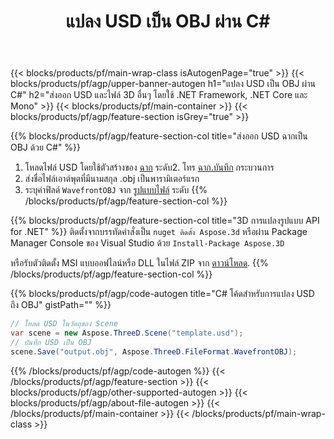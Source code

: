 ﻿---
title: แปลง USD เป็น OBJ ผ่าน C# 
description: แปลงไฟล์ USD และ 3D อื่นๆ โดยใช้ .NET API
url: /th/net/conversion/usd-to-obj/
family: 3d
platformtag: net
feature: conversion
informat: USD
outformat: OBJ
otherformats: PDF FBX PLY RVM JT ASE HTML GLTF 
---
{{< blocks/products/pf/main-wrap-class isAutogenPage="true" >}}
{{< blocks/products/pf/agp/upper-banner-autogen h1="แปลง USD เป็น OBJ ผ่าน C#" h2="ส่งออก USD และไฟล์ 3D อื่นๆ โดยใช้ .NET Framework, .NET Core และ Mono" >}}
{{< blocks/products/pf/main-container >}}
{{< blocks/products/pf/agp/feature-section isGrey="true" >}}

{{% blocks/products/pf/agp/feature-section-col title="ส่งออก USD ฉากเป็น OBJ ด้วย C#" %}}
1. โหลดไฟล์ USD โดยใช้ตัวสร้างของ [ฉาก](https://apireference.aspose.com/3d/net/aspose.threed/scene) ระดับ2. โทร [ฉาก.บันทึก](https://apireference.aspose.com/3d/net/aspose.threed/scene/methods/save/index) กระบวนการ
3. ส่งชื่อไฟล์เอาต์พุตที่มีนามสกุล .obj เป็นพารามิเตอร์แรก
4. ระบุค่าฟิลด์ `WavefrontOBJ` จาก [รูปแบบไฟล์](https://apireference.aspose.com/3d/net/aspose.threed/fileformat/fields/index) ระดับ
{{% /blocks/products/pf/agp/feature-section-col %}}

{{% blocks/products/pf/agp/feature-section-col title="3D การแปลงรูปแบบ API for .NET" %}}
ติดตั้งจากบรรทัดคำสั่งเป็น ```nuget ติดตั้ง Aspose.3d``` หรือผ่าน Package Manager Console ของ Visual Studio ด้วย ```Install-Package Aspose.3D```

หรือรับตัวติดตั้ง MSI แบบออฟไลน์หรือ DLL ในไฟล์ ZIP จาก [ดาวน์โหลด](https://releases.aspose.com/3d/net).
{{% /blocks/products/pf/agp/feature-section-col %}}

{{% blocks/products/pf/agp/code-autogen title="C# โค้ดสำหรับการแปลง USD ถึง OBJ" gistPath="" %}}
```cs
// โหลด USD ในวัตถุของ Scene 
var scene = new Aspose.ThreeD.Scene("template.usd");
// บันทึก USD เป็น OBJ 
scene.Save("output.obj", Aspose.ThreeD.FileFormat.WavefrontOBJ);

```
{{% /blocks/products/pf/agp/code-autogen %}}
{{< /blocks/products/pf/agp/feature-section >}}
{{< blocks/products/pf/agp/other-supported-autogen >}}
{{< blocks/products/pf/agp/about-file-autogen >}}
{{< /blocks/products/pf/main-container >}}
{{< /blocks/products/pf/main-wrap-class >}}